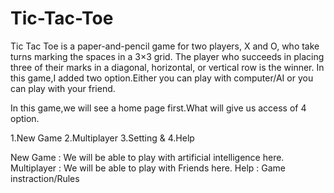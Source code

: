 # Tic-Tac-Toe
Tic Tac Toe is a paper-and-pencil game for two players, X and O, who take turns marking the spaces in a 3×3 grid. The player who succeeds in placing three of their marks in a diagonal, horizontal, or vertical row is the winner. In this game,I added two option.Either you can play with computer/AI or you can play with your friend.

In this game,we will see a home page first.What will give us access of 4 option.

1.New Game 2.Multiplayer 3.Setting & 4.Help

New Game    : We will be able to play with artificial intelligence here.
Multiplayer : We will be able to play with Friends here. 
Help        : Game instraction/Rules
